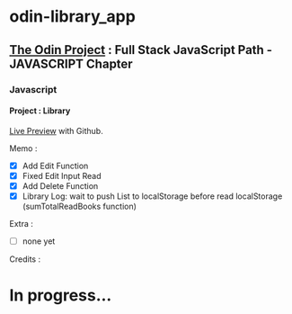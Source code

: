 # odin-library_app

## <a href="https://www.theodinproject.com/">The Odin Project</a> : Full Stack JavaScript Path - JAVASCRIPT Chapter

### Javascript

#### Project : Library

<a href="https://lolikana.github.io/odin-library_app/" target="_blank">Live Preview</a> with Github.

Memo :
- [x] Add Edit Function
- [x] Fixed Edit Input Read
- [x] Add Delete Function
- [x] Library Log: wait to push List to localStorage before read localStorage (sumTotalReadBooks function)

Extra :
- [ ] none yet

Credits :



 # In progress...
